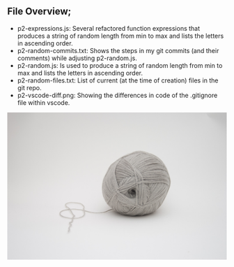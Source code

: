## File Overview;

- p2-expressions.js: Several refactored function expressions that produces a string of random length from min to max and lists the letters in ascending order.
- p2-random-commits.txt: Shows the steps in my git commits (and their comments) while adjusting p2-random.js.
- p2-random.js: Is used to produce a string of random length from min to max and lists the letters in ascending order.
- p2-random-files.txt: List of current (at the time of creation) files in the git repo.
- p2-vscode-diff.png: Showing the differences in code of the .gitignore file within vscode. 
<img src="./random-string.jpg" alt="random-string.jpg" width="" height="">
